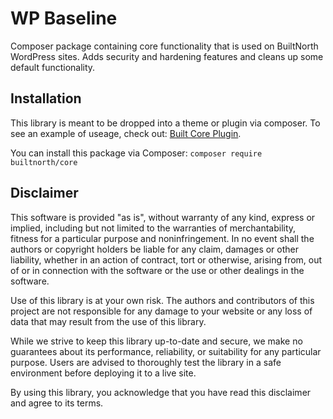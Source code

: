 # WP Baseline

Composer package containing core functionality that is used on BuiltNorth WordPress sites. Adds security and hardening features and cleans up some default functionality.

## Installation

This library is meant to be dropped into a theme or plugin via composer. To see an example of useage, check out: [Built Core Plugin](https://github.com/builtnorth/core-plugin).

You can install this package via Composer: `composer require builtnorth/core`

## Disclaimer

This software is provided "as is", without warranty of any kind, express or implied, including but not limited to the warranties of merchantability, fitness for a particular purpose and noninfringement. In no event shall the authors or copyright holders be liable for any claim, damages or other liability, whether in an action of contract, tort or otherwise, arising from, out of or in connection with the software or the use or other dealings in the software.

Use of this library is at your own risk. The authors and contributors of this project are not responsible for any damage to your website or any loss of data that may result from the use of this library.

While we strive to keep this library up-to-date and secure, we make no guarantees about its performance, reliability, or suitability for any particular purpose. Users are advised to thoroughly test the library in a safe environment before deploying it to a live site.

By using this library, you acknowledge that you have read this disclaimer and agree to its terms.
